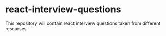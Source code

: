 # react-interview-questions
This repository will contain react interview questions taken from different resourses
